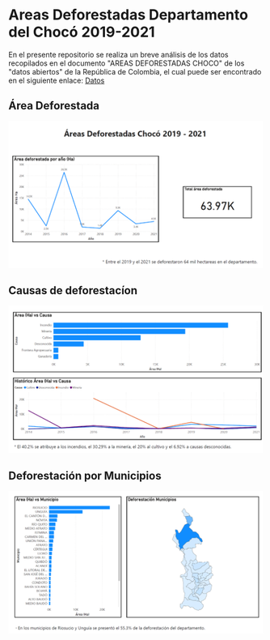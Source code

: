 # Areas Deforestadas Departamento del Chocó 2019-2021
En el presente repositorio se realiza un breve análisis de los datos recopilados en el documento "AREAS DEFORESTADAS CHOCO" de los "datos abiertos" de la República de Colombia, el cual puede ser encontrado en el siguiente enlace: [Datos](https://www.datos.gov.co/Ambiente-y-Desarrollo-Sostenible/AREAS-DEFORESTADAS-CHOCO/iczg-dyt3/about_data)

## Área Deforestada
![Area deforestada](img/Area_deforestada.png)

## Causas de deforestacíon
![Causas de deforestacion](img/Causas_deforestacion.png)

## Deforestación por Municipios
![Deforestacion por Municipios](img/Deforestacion_por_Municipios.png)
